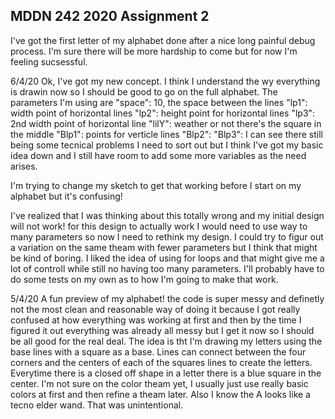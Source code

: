 ## MDDN 242 2020 Assignment 2

I've got the first letter of my alphabet done after a nice long painful debug process. I'm sure there will be more hardship to come but for now I'm feeling sucsessful.

6/4/20
Ok, I've got my new concept. I think I understand the wy everything is drawin now so I should be good to go on the full alphabet. The parameters I'm using are 
  "space": 10, the space between the lines
  "lp1": width point of horizontal lines
  "lp2": height point for horizontal lines
  "lp3": 2nd width point of horizontal line
  "lilY": weather or not there's the square in the middle
  "Blp1": points for verticle lines
  "Blp2":
  "Blp3":
  I can see there still being some tecnical problems I need to sort out but I think I've got my basic idea down and I still have room to add some more variables as the need arises.

I'm trying to change my sketch to get that working before I start on my alphabet but it's confusing!

I've realized that I was thinking about this totally wrong and my initial design will not work! for this design to actually work I would need to use way to many parameters so now I need to rethink my design. I could try to figur out a variation on the same theam with fewer parameters but I think that might be kind of boring. I liked the idea of using for loops and that might give me a lot of controll while still no having too many parameters. I'll probably have to do some tests on my own as to how I'm going to make that work.

5/4/20
A fun preview of my alphabet! the code is super messy and definetly not the most clean and reasonable way of doing it because I got really confused at how everything was working at first and then by the time I figured it out everything was already all messy but I get it now so I should be all good for the real deal. The idea is tht I'm drawing my letters using the base lines with a square as a base. Lines can connect between the four corners and the centers of each of the squares lines to create the letters. Everytime there is a closed off shape in a letter there is a blue square in the center. I'm not sure on the color theam yet, I usually just use really basic colors at first and then refine a theam later. Also I know the A looks like a tecno elder wand. That was unintentional.



